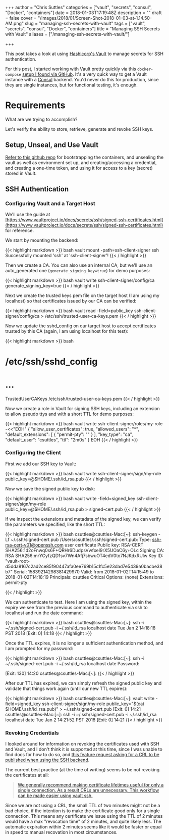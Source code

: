 +++
author = "Chris Suttles"
categories = ["vault", "secrets", "consul", "Docker", "containers"]
date = 2018-01-03T17:19:48Z
description = ""
draft = false
cover = "/images/2018/01/Screen-Shot-2018-01-03-at-1.14.50-AM.png"
slug = "managing-ssh-secrets-with-vault"
tags = ["vault", "secrets", "consul", "Docker", "containers"]
title = "Managing SSH Secrets with Vault"
aliases = ["/managing-ssh-secrets-with-vault/"]

+++


This post takes a look at using [Hashicorp's Vault](https://www.vaultproject.io/) to manage secrets for SSH authentication.

For this post, I started working with Vault pretty quickly via this `docker-compose` [setup I found via GitHub](https://github.com/tolitius/cault). It's a very quick way to get a Vault instance with a [Consul](https://www.consul.io/) backend. You'd never do this for production, since they are single instances, but for functional testing, it's enough.

# Requirements

What are we trying to accomplish?

Let's verify the ability to store, retrieve, generate and revoke SSH keys.

## Setup, Unseal, and Use Vault

[Refer to this github repo](https://github.com/tolitius/cault) for bootstrapping the containers, and unsealing the vault as well as environment set up, and creating/accessing a credential, and creating a one-time token, and using it for access to a key (secret) stored in Vault.

## SSH Authentication

### Configuring Vault and a Target Host

We'll use the guide at [https://www.vaultproject.io/docs/secrets/ssh/signed-ssh-certificates.html](https://www.vaultproject.io/docs/secrets/ssh/signed-ssh-certificates.html) for reference.

We start by mounting the backend:

{{< highlight markdown >}} bash
vault mount -path=ssh-client-signer ssh
Successfully mounted 'ssh' at 'ssh-client-signer'!
{{< / highlight >}}

Then we create a CA. You can also use an internal CA, but we'll use an auto_generated one (`generate_signing_key=true`) for demo purposes:

{{< highlight markdown >}} bash
vault write ssh-client-signer/config/ca generate_signing_key=true
{{< / highlight >}}

Next we create the trusted keys pem file on the target host (I am using my localhost) so that certificates issued by our CA can be verified: 

{{< highlight markdown >}} bash
vault read -field=public_key ssh-client-signer/config/ca > /etc/ssh/trusted-user-ca-keys.pem
{{< / highlight >}}

Now we update the sshd_config on our target host to accept certificates trusted by this CA (again, I am using localhost for this test):

{{< highlight markdown >}} bash 
# /etc/ssh/sshd_config
# ...
TrustedUserCAKeys /etc/ssh/trusted-user-ca-keys.pem
{{< / highlight >}}

Now we create a role in Vault for signing SSH keys, including an extension to allow pseudo ttys and with a short TTL for demo purposes:

{{< highlight markdown >}} bash 
vault write ssh-client-signer/roles/my-role -<<"EOH"
{
  "allow_user_certificates": true,
  "allowed_users": "*",
  "default_extensions": [
    {
      "permit-pty": ""
    }
  ],
  "key_type": "ca",
  "default_user": "csuttles",
  "ttl": "2m0s"
}
EOH
{{< / highlight >}}

### Configuring the Client

First we add our SSH key to Vault:

{{< highlight markdown >}} bash
vault write ssh-client-signer/sign/my-role \
    public_key=@$HOME/.ssh/id_rsa.pub
{{< / highlight >}}

Now we save the signed public key to disk:

{{< highlight markdown >}} bash
vault write -field=signed_key ssh-client-signer/sign/my-role \
    public_key=@$HOME/.ssh/id_rsa.pub > signed-cert.pub
{{< / highlight >}}

If we inspect the extensions and metadata of the signed key, we can verify the parameters we specified, like the short TTL:

{{< highlight markdown >}} bash
csuttles@csuttles-Mac:[~]: ssh-keygen -Lf ~/.ssh/signed-cert.pub
/Users/csuttles/.ssh/signed-cert.pub:
        Type: ssh-rsa-cert-v01@openssh.com user certificate
        Public key: RSA-CERT SHA256:1d2oFnwq0s6F+QRHr6DudpsVwfxeI9rX5UOaC6y+OLc
        Signing CA: RSA SHA256:mrYCyfzQD1sv7Wn4Afj7sbwuOT4edV0to7NJKdxRUlw
        Key ID: "vault-root-d5dda8167c2ad2ce85f90447afa0ee769b15c1fc5e23dad7e5439a0bacbe38b7"
        Serial: 15839214298381429970
        Valid: from 2018-01-02T14:15:49 to 2018-01-02T14:18:19
        Principals:
                csuttles
        Critical Options: (none)
        Extensions:
                permit-pty


{{< / highlight >}}

We can authenticate to test. Here I am using the signed key, within the expiry we see from the previous command to authenticate via ssh to localhost and run the date command:

{{< highlight markdown >}} bash
csuttles@csuttles-Mac:[~]: ssh -i ~/.ssh/signed-cert.pub -i ~/.ssh/id_rsa localhost date
Tue Jan  2 14:18:18 PST 2018
[Exit: 0] 14:18
{{< / highlight >}}

Once the TTL expires, it is no longer a sufficient authentication method, and I am prompted for my password: 

{{< highlight markdown >}} bash
csuttles@csuttles-Mac:[~]: ssh -i ~/.ssh/signed-cert.pub -i ~/.ssh/id_rsa localhost date
Password:

[Exit: 130] 14:20
csuttles@csuttles-Mac:[~]:
{{< / highlight >}}

After our TTL has expired, we can simply refresh the signed public key and validate that things work again (until our new TTL expires):

{{< highlight markdown >}} bash
csuttles@csuttles-Mac:[~]: vault write -field=signed_key ssh-client-signer/sign/my-role     public_key="$(cat $HOME/.ssh/id_rsa.pub)" > ~/.ssh/signed-cert.pub
[Exit: 0] 14:21
csuttles@csuttles-Mac:[~]: ssh -i ~/.ssh/signed-cert.pub -i ~/.ssh/id_rsa localhost date
Tue Jan  2 14:21:52 PST 2018
[Exit: 0] 14:21
{{< / highlight >}}

### Revoking Credentials

I looked around for information on revoking the certificates used with SSH and Vault, and I don't think it is supported at this time, since I was unable to find docs for how to do so, and [this feature request asking for a CRL to be published when using the SSH backend](https://github.com/hashicorp/vault/issues/3377).

The current best practice (at the time of writing) seems to be not revoking the certificates at all:

> [We generally recommend making certificate lifetimes useful for only a single connection. As a result CRLs are unnecessary. This workflow can be made easier using vault ssh.](https://github.com/hashicorp/vault/issues/3377#issuecomment-332245797)

Since we are not using a CRL, the small TTL of two minutes might not be a bad choice, if the intention is to make the certificate good only for a single connection. This means any certificate we issue using the TTL of 2 minutes would have a max "revocation time" of 2 minutes, and quite likely less. The automatic expiration within 2 minutes seems like it would be faster or equal in speed to manual recovation in most circumstances.

